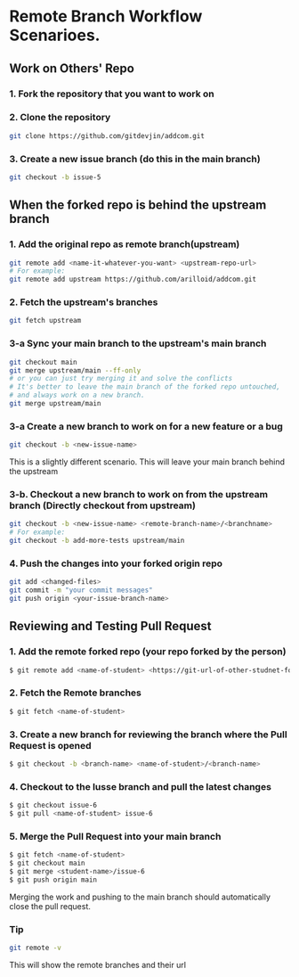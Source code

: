 # Remote Branch Workflow Scenarioes.

## Work on Others' Repo

### 1. Fork the repository that you want to work on

### 2. Clone the repository
```bash
git clone https://github.com/gitdevjin/addcom.git
```

### 3. Create a new issue branch (do this in the main branch)
```bash
git checkout -b issue-5
```

## When the forked repo is behind the upstream branch

### 1. Add the original repo as remote branch(upstream)
```bash
git remote add <name-it-whatever-you-want> <upstream-repo-url>
# For example:
git remote add upstream https://github.com/arilloid/addcom.git
```

### 2. Fetch the upstream's branches
```bash
git fetch upstream
```

### 3-a Sync your main branch to the upstream's main branch
```bash
git checkout main
git merge upstream/main --ff-only
# or you can just try merging it and solve the conflicts
# It's better to leave the main branch of the forked repo untouched,
# and always work on a new branch.
git merge upstream/main
```

### 3-a Create a new branch to work on for a new feature or a bug
```bash
git checkout -b <new-issue-name>
```

This is a slightly different scenario. This will leave your main branch behind the upstream
### 3-b. Checkout a new branch to work on from the upstream branch (Directly checkout from upstream)
```bash
git checkout -b <new-issue-name> <remote-branch-name>/<branchname>
# For example:
git checkout -b add-more-tests upstream/main
```

### 4. Push the changes into your forked origin repo
```bash
git add <changed-files>
git commit -m "your commit messages"
git push origin <your-issue-branch-name>
```



## Reviewing and Testing Pull Request

### 1. Add the remote forked repo (your repo forked by the person)
```bash
$ git remote add <name-of-student> <https://git-url-of-other-studnet-fork.git>
```

### 2. Fetch the Remote branches
```bash
$ git fetch <name-of-student>
```

### 3. Create a new branch for reviewing the branch where the Pull Request is opened
```bash
$ git checkout -b <branch-name> <name-of-student>/<branch-name>
```

### 4. Checkout to the Iusse branch and pull the latest changes
```bash
$ git checkout issue-6
$ git pull <name-of-student> issue-6
```

### 5. Merge the Pull Request into your main branch
```bash
$ git fetch <name-of-student>
$ git checkout main
$ git merge <student-name>/issue-6
$ git push origin main
```

Merging the work and pushing to the main branch should automatically close the pull request.

### Tip
```bash
git remote -v
```
This will show the remote branches and their url

